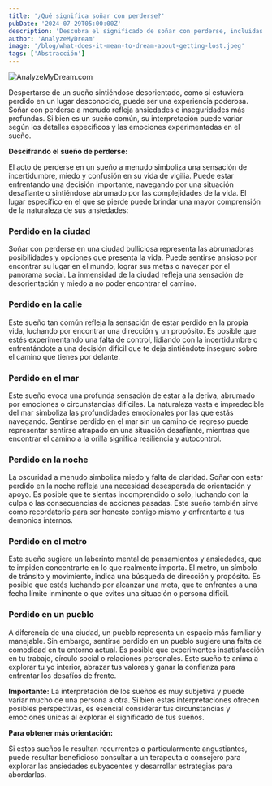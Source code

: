 ```yaml
---
title: '¿Qué significa soñar con perderse?'
pubDate: '2024-07-29T05:00:00Z'
description: 'Descubra el significado de soñar con perderse, incluidas las interpretaciones de perderse en una ciudad, en la calle, en el mar, de noche y más.'
author: 'AnalyzeMyDream'
image: '/blog/what-does-it-mean-to-dream-about-getting-lost.jpeg'
tags: ['Abstracción']
---
```


![AnalyzeMyDream.com](/blog/what-does-it-mean-to-dream-about-getting-lost.jpeg)


Despertarse de un sueño sintiéndose desorientado, como si estuviera perdido en un lugar desconocido, puede ser una experiencia poderosa. Soñar con perderse a menudo refleja ansiedades e inseguridades más profundas. Si bien es un sueño común, su interpretación puede variar según los detalles específicos y las emociones experimentadas en el sueño. 

**Descifrando el sueño de perderse:**

El acto de perderse en un sueño a menudo simboliza una sensación de incertidumbre, miedo y confusión en su vida de vigilia. Puede estar enfrentando una decisión importante, navegando por una situación desafiante o sintiéndose abrumado por las complejidades de la vida. El lugar específico en el que se pierde puede brindar una mayor comprensión de la naturaleza de sus ansiedades:

### Perdido en la ciudad

Soñar con perderse en una ciudad bulliciosa representa las abrumadoras posibilidades y opciones que presenta la vida. Puede sentirse ansioso por encontrar su lugar en el mundo, lograr sus metas o navegar por el panorama social. La inmensidad de la ciudad refleja una sensación de desorientación y miedo a no poder encontrar el camino.

### Perdido en la calle

Este sueño tan común refleja la sensación de estar perdido en la propia vida, luchando por encontrar una dirección y un propósito. Es posible que estés experimentando una falta de control, lidiando con la incertidumbre o enfrentándote a una decisión difícil que te deja sintiéndote inseguro sobre el camino que tienes por delante. 

### Perdido en el mar

Este sueño evoca una profunda sensación de estar a la deriva, abrumado por emociones o circunstancias difíciles. La naturaleza vasta e impredecible del mar simboliza las profundidades emocionales por las que estás navegando. Sentirse perdido en el mar sin un camino de regreso puede representar sentirse atrapado en una situación desafiante, mientras que encontrar el camino a la orilla significa resiliencia y autocontrol.

### Perdido en la noche

La oscuridad a menudo simboliza miedo y falta de claridad. Soñar con estar perdido en la noche refleja una necesidad desesperada de orientación y apoyo. Es posible que te sientas incomprendido o solo, luchando con la culpa o las consecuencias de acciones pasadas. Este sueño también sirve como recordatorio para ser honesto contigo mismo y enfrentarte a tus demonios internos.

### Perdido en el metro

Este sueño sugiere un laberinto mental de pensamientos y ansiedades, que te impiden concentrarte en lo que realmente importa. El metro, un símbolo de tránsito y movimiento, indica una búsqueda de dirección y propósito. Es posible que estés luchando por alcanzar una meta, que te enfrentes a una fecha límite inminente o que evites una situación o persona difícil.

### Perdido en un pueblo

A diferencia de una ciudad, un pueblo representa un espacio más familiar y manejable. Sin embargo, sentirse perdido en un pueblo sugiere una falta de comodidad en tu entorno actual. Es posible que experimentes insatisfacción en tu trabajo, círculo social o relaciones personales. Este sueño te anima a explorar tu yo interior, abrazar tus valores y ganar la confianza para enfrentar los desafíos de frente.

**Importante:** La interpretación de los sueños es muy subjetiva y puede variar mucho de una persona a otra. Si bien estas interpretaciones ofrecen posibles perspectivas, es esencial considerar tus circunstancias y emociones únicas al explorar el significado de tus sueños. 

**Para obtener más orientación:**

Si estos sueños le resultan recurrentes o particularmente angustiantes, puede resultar beneficioso consultar a un terapeuta o consejero para explorar las ansiedades subyacentes y desarrollar estrategias para abordarlas.
